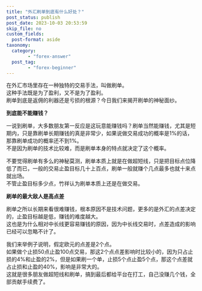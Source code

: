 ```yaml
---
title: "外汇刷单到底有什么好处？"
post_status: publish
post_date: 2023-10-03 20:53:59
skip_file: no
custom_fields: 
  post-format: aside
taxonomy:
  category:
        - "forex-answer"
  post_tag:
        - "forex-beginner"
---
```


在外汇市场里存在一种独特的交易手法，叫做刷单。  
这种手法既是为了盈利，又不是为了盈利。  
刷单到底是返佣的利器还是亏损的根源？今日我们来揭开刷单的神秘面纱。

**到底能不能赚钱？**

一说到刷单，大多数朋友第一反应是这玩意能赚钱吗？刷单当然能赚钱，尤其是短期内，只是靠刷单长期赚钱的真是非常少，如果说做交易成功的概率是1%的话，那靠刷单成功的概率还不到1%。  
不是因为刷单的技术比较难，而是刷单本身的特点就决定了这个概率。

不要觉得刷单有多么的神秘莫测，刷单本质上就是在做超短线，只是把目标点位降低了而已，一般的交易止盈目标几十上百点，刷单一般就赚个几点最多也就十来点就出场。  
不管止盈目标多少点，竹祥认为刷单本质上还是在做交易。

**刷单的最大敌人是高点差**

刷单之所以长期来看很难赚钱，根本原因不是技术问题，更多的是外汇的点差决定的，止盈目标越是低，赚钱的难度越大。  
这也是为什么相对中长线更容易赚钱的原因，因为中长线交易时，点差造成的影响已经可以忽略不计了。

我们来举例子说明，假定欧元的点差是2个点。  
如果做个止损50点止盈100点交易，那这2个点点差影响时比较小的，因为只占止损的4%和止盈的2%，但是如果刷一个单，止损5个点止盈5个点，那这个点差就占止损和止盈的40%，影响是非常大的。  
这就是很多朋友做超短线和刷单，搞到最后都给平台在打工，自己没赚几个钱，全部贡献手续费了。
